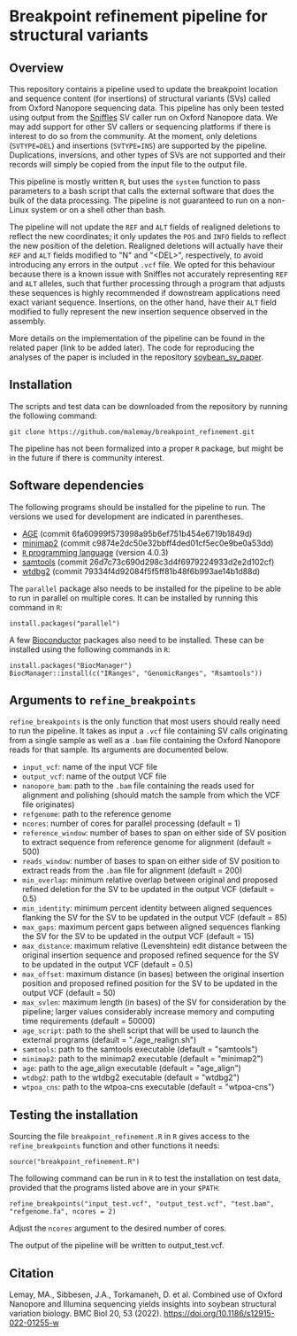 # Breakpoint refinement pipeline for structural variants

## Overview

This repository contains a pipeline used to update the breakpoint location and sequence content (for insertions) of structural variants (SVs) called from Oxford Nanopore sequencing data.
This pipeline has only been tested using output from the [Sniffles](https://github.com/fritzsedlazeck/Sniffles) SV caller run on Oxford Nanopore data.
We may add support for other SV callers or sequencing platforms if there is interest to do so from the community.
At the moment, only deletions (`SVTYPE=DEL`) and insertions (`SVTYPE=INS`) are supported by the pipeline.
Duplications, inversions, and other types of SVs are not supported and their records will simply be copied from the input file to the output file.

This pipeline is mostly written `R`, but uses the `system` function to pass parameters to a bash script that calls the external software that does the bulk of the data processing.
The pipeline is not guaranteed to run on a non-Linux system or on a shell other than bash.

The pipeline will not update the `REF` and `ALT` fields of realigned deletions to reflect the new coordinates; it only updates the `POS` and `INFO` fields to reflect the new position of the deletion.
Realigned deletions will actually have their `REF` and `ALT` fields modified to "N" and "\<DEL\>", respectively, to avoid introducing any errors in the output `.vcf` file.
We opted for this behaviour because there is a known issue with Sniffles not accurately representing `REF` and `ALT` alleles, such that further processing through a program that adjusts these sequences is highly recommended if downstream applications need exact variant sequence.
Insertions, on the other hand, have their `ALT` field modified to fully represent the new insertion sequence observed in the assembly.

More details on the implementation of the pipeline can be found in the related paper (link to be added later).
The code for reproducing the analyses of the paper is included in the repository [soybean_sv_paper](https://github.com/malemay/soybean_sv_paper).

## Installation

The scripts and test data can be downloaded from the repository by running the following command:

	git clone https://github.com/malemay/breakpoint_refinement.git

The pipeline has not been formalized into a proper `R` package, but might be in the future if there is community interest.

## Software dependencies

The following programs should be installed for the pipeline to run.
The versions we used for development are indicated in parentheses.

* [AGE](https://github.com/abyzovlab/AGE) (commit 6fa60999f573998a95b6ef751b454e6719b1849d)
* [minimap2](https://github.com/lh3/minimap2) (commit c9874e2dc50e32bbff4ded01cf5ec0e9be0a53dd)
* [`R` programming language](https://cran.r-project.org/) (version 4.0.3)
* [samtools](https://github.com/samtools/samtools) (commit 26d7c73c690d298c3d4f6979224933d2e2d102cf)
* [wtdbg2](https://github.com/ruanjue/wtdbg2) (commit 79334f4d92084f5f5ff81b48f6b993ae14b1d88d)

The `parallel` package also needs to be installed for the pipeline to be able to run in parallel on multiple cores.
It can be installed by running this command in `R`:

	install.packages("parallel")

A few [Bioconductor](https://www.bioconductor.org/) packages also need to be installed.
These can be installed using the following commands in `R`:

	install.packages("BiocManager")
	BiocManager::install(c("IRanges", "GenomicRanges", "Rsamtools"))

## Arguments to `refine_breakpoints`

`refine_breakpoints` is the only function that most users should really need to run the pipeline.
It takes as input a `.vcf` file containing SV calls originating from a single sample as well as a `.bam` file containing the Oxford Nanopore reads for that sample.
Its arguments are documented below.

* `input_vcf`: name of the input VCF file
* `output_vcf`: name of the output VCF file
* `nanopore_bam`: path to the `.bam` file containing the reads used for alignment and polishing (should match the sample from which the VCF file originates)
* `refgenome`: path to the reference genome
* `ncores`: number of cores for parallel processing (default = 1)
* `reference_window`: number of bases to span on either side of SV position to extract sequence from reference genome for alignment (default = 500)
* `reads_window`: number of bases to span on either side of SV position to extract reads from the `.bam` file for alignment (default = 200)
* `min_overlap`: minimum relative overlap between original and proposed refined deletion for the SV to be updated in the output VCF (default = 0.5)
* `min_identity`: minimum percent identity between aligned sequences flanking the SV for the SV to be updated in the output VCF (default = 85) 
* `max_gaps`: maximum percent gaps between aligned sequences flanking the SV for the SV to be updated in the output VCF (default = 15)
* `max_distance`: maximum relative (Levenshtein) edit distance between the original insertion sequence and proposed refined sequence for the SV to be updated in the output VCF (default = 0.5)
* `max_offset`: maximum distance (in bases) between the original insertion position and proposed refined position for the SV to be updated in the output VCF (default = 50)
* `max_svlen`: maximum length (in bases) of the SV for consideration by the pipeline; larger values considerably increase memory and computing time requirements (default = 50000)
* `age_script`: path to the shell script that will be used to launch the external programs (default = "./age_realign.sh")
* `samtools`: path to the samtools executable (default = "samtools")
* `minimap2`: path to the minimap2 executable (default = "minimap2")
* `age`: path to the age_align executable (default = "age_align")
* `wtdbg2`: path to the wtdbg2 executable (default = "wtdbg2")
* `wtpoa_cns`: path to the wtpoa-cns executable (default = "wtpoa-cns")


## Testing the installation

Sourcing the file `breakpoint_refinement.R` in `R` gives access to the `refine_breakpoints` function and other functions it needs:

	source("breakpoint_refinement.R")

The following command can be run in `R` to test the installation on test data, provided that the programs listed above are in your `$PATH`:

	refine_breakpoints("input_test.vcf", "output_test.vcf", "test.bam", "refgenome.fa", ncores = 2)

Adjust the `ncores` argument to the desired number of cores.

The output of the pipeline will be written to output_test.vcf.

## Citation

Lemay, MA., Sibbesen, J.A., Torkamaneh, D. et al. Combined use of Oxford
Nanopore and Illumina sequencing yields insights into soybean structural
variation biology. BMC Biol 20, 53 (2022).
<https://doi.org/10.1186/s12915-022-01255-w>
